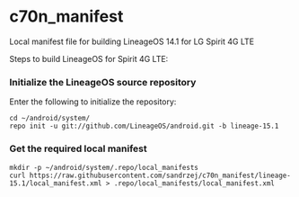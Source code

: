 # c70n_manifest
Local manifest file for building LineageOS 14.1 for LG Spirit 4G LTE

Steps to build LineageOS for Spirit 4G LTE:

### Initialize the LineageOS source repository

Enter the following to initialize the repository:
```
cd ~/android/system/
repo init -u git://github.com/LineageOS/android.git -b lineage-15.1
```
### Get the required local manifest

```
mkdir -p ~/android/system/.repo/local_manifests
curl https://raw.githubusercontent.com/sandrzej/c70n_manifest/lineage-15.1/local_manifest.xml > .repo/local_manifests/local_manifest.xml
